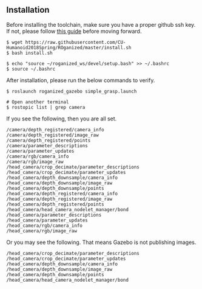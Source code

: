 
## Installation
Before installing the toolchain, make sure you have a proper github ssh key. If not, please follow [this guide](https://help.github.com/articles/generating-a-new-ssh-key-and-adding-it-to-the-ssh-agent/) before moving forward.

```
$ wget https://raw.githubusercontent.com/CU-Humanoid2018Spring/ROganized/master/install.sh
$ bash install.sh

$ echo "source ~/roganized_ws/devel/setup.bash" >> ~/.bashrc
$ source ~/.bashrc
```

After installation, please run the below commands to verify.

```
$ roslaunch roganized_gazebo simple_grasp.launch

# Open another terminal
$ rostopic list | grep camera
```

If you see the following, then you are all set.
```
/camera/depth_registered/camera_info
/camera/depth_registered/image_raw
/camera/depth_registered/points
/camera/parameter_descriptions
/camera/parameter_updates
/camera/rgb/camera_info
/camera/rgb/image_raw
/head_camera/crop_decimate/parameter_descriptions
/head_camera/crop_decimate/parameter_updates
/head_camera/depth_downsample/camera_info
/head_camera/depth_downsample/image_raw
/head_camera/depth_downsample/points
/head_camera/depth_registered/camera_info
/head_camera/depth_registered/image_raw
/head_camera/depth_registered/points
/head_camera/head_camera_nodelet_manager/bond
/head_camera/parameter_descriptions
/head_camera/parameter_updates
/head_camera/rgb/camera_info
/head_camera/rgb/image_raw
```

Or you may see the following. That means Gazebo is not publishing images.
```
/head_camera/crop_decimate/parameter_descriptions
/head_camera/crop_decimate/parameter_updates
/head_camera/depth_downsample/camera_info
/head_camera/depth_downsample/image_raw
/head_camera/depth_downsample/points
/head_camera/head_camera_nodelet_manager/bond
```
